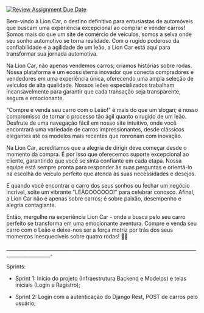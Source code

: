 [![Review Assignment Due Date](https://classroom.github.com/assets/deadline-readme-button-24ddc0f5d75046c5622901739e7c5dd533143b0c8e959d652212380cedb1ea36.svg)](https://classroom.github.com/a/Jt8DU81q)


Bem-vindo à Lion Car, o destino definitivo para entusiastas de automóveis que buscam uma experiência excepcional ao comprar e vender carros! Somos mais do que um site de comércio de veículos, somos a selva onde seu sonho automotivo se torna realidade. Com o rugido poderoso da confiabilidade e a agilidade de um leão, a Lion Car está aqui para transformar sua jornada automotiva.

Na Lion Car, não apenas vendemos carros; criamos histórias sobre rodas. Nossa plataforma é um ecossistema inovador que conecta compradores e vendedores em uma experiência única, oferecendo uma ampla seleção de veículos de alta qualidade. Nossos leões especializados trabalham incansavelmente para garantir que cada transação seja transparente, segura e emocionante.

"Compre e venda seu carro com o Leão!" é mais do que um slogan; é nosso compromisso de tornar o processo tão ágil quanto o rugido de um leão. Desfrute de uma navegação fácil em nosso site intuitivo, onde você encontrará uma variedade de carros impressionantes, desde clássicos elegantes até os modelos mais recentes que ronronam com inovação.

Na Lion Car, acreditamos que a alegria de dirigir deve começar desde o momento da compra. É por isso que oferecemos suporte excepcional ao cliente, garantindo que você se sinta confiante em cada etapa. Nossa equipe está sempre pronta para responder às suas perguntas e orientá-lo na escolha do veículo perfeito que atenda às suas necessidades e desejos.

E quando você encontrar o carro dos seus sonhos ou fechar um negócio incrível, solte um vibrante "LEÃOOOOOOO!" para celebrar conosco. Afinal, a Lion Car não é apenas sobre carros; é sobre paixão, desempenho e alegria contagiante.

Então, mergulhe na experiência Lion Car - onde a busca pelo seu carro perfeito se transforma em uma emocionante aventura. Compre e venda seu carro com o Leão e deixe-nos ser a força motriz por trás dos seus momentos inesquecíveis sobre quatro rodas! 🦁🚗


________________________________________________________________________________________________-

Sprints:

- Sprint 1: Início do projeto (Infraestrutura Backend e Modelos) e telas iniciais (Login e Registro);

- Sprint 2: Login com a autenticação do Django Rest, POST de carros pelo usuário;
